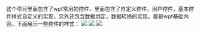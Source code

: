 这个项目里面包含了wpf常用的控件，里面包含了自定义控件，用户控件，基本控件样式自定义的实现，另外还包含数据绑定，数据转换的实现。都是wpf基础内容。下面展示一些控件的样式：
![](https://github.com/caomfan/WpfDemo/blob/master/1.png)
![](https://github.com/caomfan/WpfDemo/blob/master/2.png)
![](https://github.com/caomfan/WpfDemo/blob/master/3.png)
